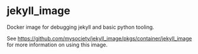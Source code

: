# jekyll_image
Docker image for debugging jekyll and basic python tooling.

See https://github.com/mysociety/jekyll_image/pkgs/container/jekyll_image for more information on using this image.
